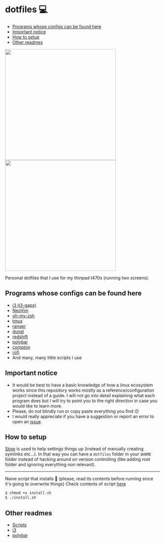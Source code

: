 # dotfiles :computer:

<!-- TOC depthFrom:2 depthTo:6 withLinks:1 updateOnSave:1 orderedList:0 -->

- [Programs whose configs can be found here](#programs-whose-configs-can-be-found-here)
- [Important notice](#important-notice)
- [How to setup](#how-to-setup)
- [Other readmes](#other-readmes)

<!-- /TOC -->

<p>
  <img width="360" src="https://i.imgur.com/2cPQ4YM.png">
  <img width="360" src="https://i.imgur.com/w7vd4VW.png">
</p>

Personal dotfiles that I use for my thinpad t470s (running two screens).

## Programs whose configs can be found here

+ [i3 (i3-gaps)](https://github.com/Airblader/i3)
+ [NeoVim](https://neovim.io/)
+ [oh-my-zsh](http://ohmyz.sh/)
+ [tmux](https://github.com/tmux/tmux)
+ [ranger](https://github.com/ranger/ranger)
+ [dunst](https://github.com/dunst-project/dunst)
+ [redshift](https://github.com/jonls/redshift)
+ [polybar](https://github.com/jaagr/polybar)
+ [compton](https://github.com/chjj/compton)
+ [rofi](https://github.com/DaveDavenport/rofi)
+ And many, many little scripts I use

## Important notice

* It would be best to have a basic knowledge of how a linux ecosystem works since this repository works mostly as a reference/configuration project instead of a guide. I will not go into detail explaining what each program does but I will try to point you to the right direction in case you would like to learn more.
* Please, do not blindly run or copy paste everything you find :upside_down_face:
* I would really appreciate if you have a suggestion or report an error to open an [issue](https://github.com/george-aidonidis/dotfiles/issues).

## How to setup

[Stow](http://www.gnu.org/software/stow/) is used to help settings things up (instead of manually creating symlinks etc...). In that way you can have a `dotfiles` folder in your `$HOME` folder instead of hacking around on version controlling (like adding root folder and ignoring everything non relevant).

----
Naive script that installs :poop: (please, read its contents before running since it's going to overwrite things)
Check contents of script [here](./install.sh)

```sh
$ chmod +x install.sh
$ ./install.sh
```

## Other readmes

* [Scripts](/scripts/readme.md)
* [i3](/i3/.config/i3/readme.md)
* [polybar](/polybar/.config/polybar/readme.md)
